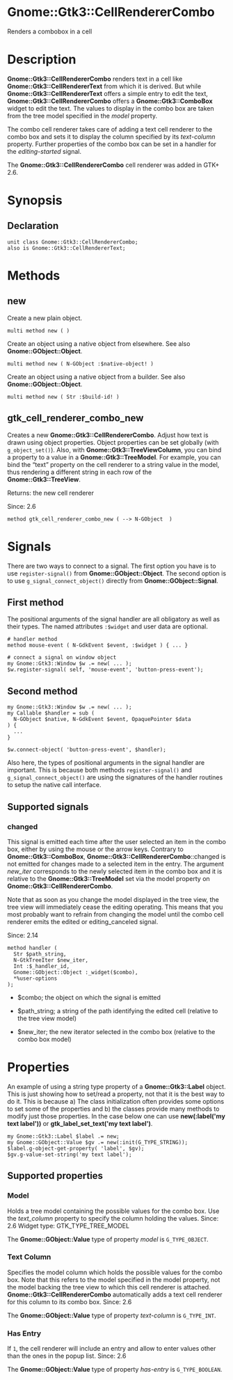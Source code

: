 Gnome::Gtk3::CellRendererCombo
==============================

Renders a combobox in a cell

Description
===========

**Gnome::Gtk3::CellRendererCombo** renders text in a cell like **Gnome::Gtk3::CellRendererText** from which it is derived. But while **Gnome::Gtk3::CellRendererText** offers a simple entry to edit the text, **Gnome::Gtk3::CellRendererCombo** offers a **Gnome::Gtk3::ComboBox** widget to edit the text. The values to display in the combo box are taken from the tree model specified in the *model* property.

The combo cell renderer takes care of adding a text cell renderer to the combo box and sets it to display the column specified by its *text-column* property. Further properties of the combo box can be set in a handler for the *editing-started* signal.

The **Gnome::Gtk3::CellRendererCombo** cell renderer was added in GTK+ 2.6.

Synopsis
========

Declaration
-----------

    unit class Gnome::Gtk3::CellRendererCombo;
    also is Gnome::Gtk3::CellRendererText;

Methods
=======

new
---

Create a new plain object.

    multi method new ( )

Create an object using a native object from elsewhere. See also **Gnome::GObject::Object**.

    multi method new ( N-GObject :$native-object! )

Create an object using a native object from a builder. See also **Gnome::GObject::Object**.

    multi method new ( Str :$build-id! )

gtk_cell_renderer_combo_new
---------------------------

Creates a new **Gnome::Gtk3::CellRendererCombo**. Adjust how text is drawn using object properties. Object properties can be set globally (with `g_object_set()`). Also, with **Gnome::Gtk3::TreeViewColumn**, you can bind a property to a value in a **Gnome::Gtk3::TreeModel**. For example, you can bind the “text” property on the cell renderer to a string value in the model, thus rendering a different string in each row of the **Gnome::Gtk3::TreeView**.

Returns: the new cell renderer

Since: 2.6

    method gtk_cell_renderer_combo_new ( --> N-GObject  )

Signals
=======

There are two ways to connect to a signal. The first option you have is to use `register-signal()` from **Gnome::GObject::Object**. The second option is to use `g_signal_connect_object()` directly from **Gnome::GObject::Signal**.

First method
------------

The positional arguments of the signal handler are all obligatory as well as their types. The named attributes `:$widget` and user data are optional.

    # handler method
    method mouse-event ( N-GdkEvent $event, :$widget ) { ... }

    # connect a signal on window object
    my Gnome::Gtk3::Window $w .= new( ... );
    $w.register-signal( self, 'mouse-event', 'button-press-event');

Second method
-------------

    my Gnome::Gtk3::Window $w .= new( ... );
    my Callable $handler = sub (
      N-GObject $native, N-GdkEvent $event, OpaquePointer $data
    ) {
      ...
    }

    $w.connect-object( 'button-press-event', $handler);

Also here, the types of positional arguments in the signal handler are important. This is because both methods `register-signal()` and `g_signal_connect_object()` are using the signatures of the handler routines to setup the native call interface.

Supported signals
-----------------

### changed

This signal is emitted each time after the user selected an item in the combo box, either by using the mouse or the arrow keys. Contrary to **Gnome::Gtk3::ComboBox**, **Gnome::Gtk3::CellRendererCombo**::changed is not emitted for changes made to a selected item in the entry. The argument *new_iter* corresponds to the newly selected item in the combo box and it is relative to the **Gnome::Gtk3::TreeModel** set via the model property on **Gnome::Gtk3::CellRendererCombo**.

Note that as soon as you change the model displayed in the tree view, the tree view will immediately cease the editing operating. This means that you most probably want to refrain from changing the model until the combo cell renderer emits the edited or editing_canceled signal.

Since: 2.14

    method handler (
      Str $path_string,
      N-GtkTreeIter $new_iter,
      Int :$_handler_id,
      Gnome::GObject::Object :_widget($combo),
      *%user-options
    );

  * $combo; the object on which the signal is emitted

  * $path_string; a string of the path identifying the edited cell (relative to the tree view model)

  * $new_iter; the new iterator selected in the combo box (relative to the combo box model)

Properties
==========

An example of using a string type property of a **Gnome::Gtk3::Label** object. This is just showing how to set/read a property, not that it is the best way to do it. This is because a) The class initialization often provides some options to set some of the properties and b) the classes provide many methods to modify just those properties. In the case below one can use **new(:label('my text label'))** or **gtk_label_set_text('my text label')**.

    my Gnome::Gtk3::Label $label .= new;
    my Gnome::GObject::Value $gv .= new(:init(G_TYPE_STRING));
    $label.g-object-get-property( 'label', $gv);
    $gv.g-value-set-string('my text label');

Supported properties
--------------------

### Model

Holds a tree model containing the possible values for the combo box. Use the *text_column* property to specify the column holding the values. Since: 2.6 Widget type: GTK_TYPE_TREE_MODEL

The **Gnome::GObject::Value** type of property *model* is `G_TYPE_OBJECT`.

### Text Column

Specifies the model column which holds the possible values for the combo box. Note that this refers to the model specified in the model property, not the model backing the tree view to which this cell renderer is attached. **Gnome::Gtk3::CellRendererCombo** automatically adds a text cell renderer for this column to its combo box. Since: 2.6

The **Gnome::GObject::Value** type of property *text-column* is `G_TYPE_INT`.

### Has Entry

If `1`, the cell renderer will include an entry and allow to enter values other than the ones in the popup list. Since: 2.6

The **Gnome::GObject::Value** type of property *has-entry* is `G_TYPE_BOOLEAN`.

